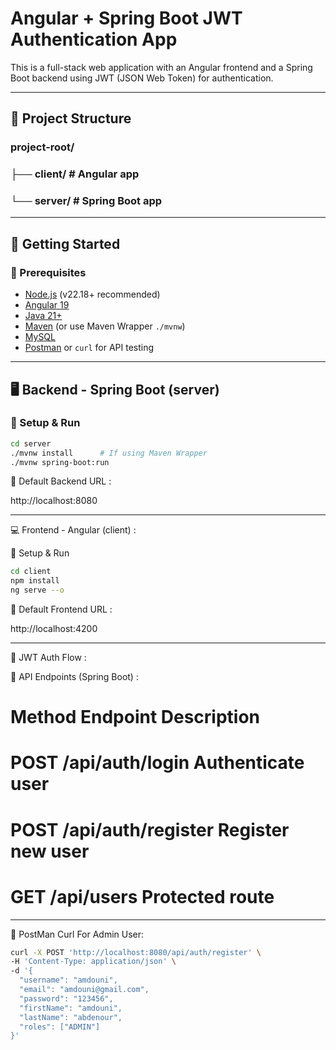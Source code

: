 # Angular + Spring Boot JWT Authentication App

This is a full-stack web application with an Angular frontend and a Spring Boot backend using JWT (JSON Web Token) for authentication.

---

## 📁 Project Structure

### project-root/

### ├── client/ # Angular app

### └── server/ # Spring Boot app

---

## 🚀 Getting Started

### 🔧 Prerequisites

- [Node.js](https://nodejs.org/) (v22.18+ recommended)
- [Angular 19](https://angular.io/cli)
- [Java 21+](https://adoptopenjdk.net/)
- [Maven](https://maven.apache.org/) (or use Maven Wrapper `./mvnw`)
- [MySQL](https://www.mysql.com/)
- [Postman](https://www.postman.com/) or `curl` for API testing

---

## 🖥️ Backend - Spring Boot (server)

### 🔹 Setup & Run

```bash
cd server
./mvnw install      # If using Maven Wrapper
./mvnw spring-boot:run
```

🔹 Default Backend URL :

http://localhost:8080

---

💻 Frontend - Angular (client) :

🔹 Setup & Run

```bash
cd client
npm install
ng serve --o
```

🔹 Default Frontend URL :

http://localhost:4200

---

🔐 JWT Auth Flow :

🔹 API Endpoints (Spring Boot) :

# Method    Endpoint            Description
# POST    /api/auth/login      Authenticate user
# POST    /api/auth/register   Register new user
# GET     /api/users           Protected route

---

🔹 PostMan Curl For Admin User:

```bash
curl -X POST 'http://localhost:8080/api/auth/register' \
-H 'Content-Type: application/json' \
-d '{
  "username": "amdouni",
  "email": "amdouni@gmail.com",
  "password": "123456",
  "firstName": "amdouni",
  "lastName": "abdenour",
  "roles": ["ADMIN"]
}'
```
